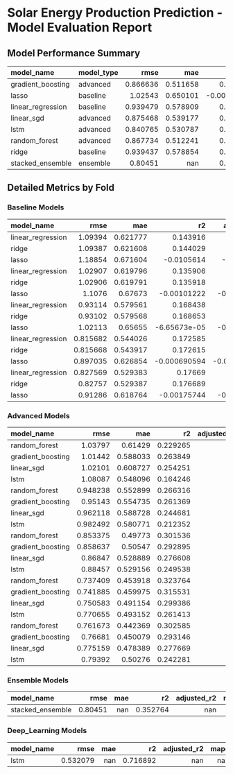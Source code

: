 # Solar Energy Production Prediction - Model Evaluation Report


## Model Performance Summary


| model_name        | model_type   |     rmse |        mae |          r2 |    mape |
|:------------------|:-------------|---------:|-----------:|------------:|--------:|
| gradient_boosting | advanced     | 0.866636 |   0.511658 |  0.285358   | 189.889 |
| lasso             | baseline     | 1.02543  |   0.650101 | -0.00281764 | 103.719 |
| linear_regression | baseline     | 0.939479 |   0.578909 |  0.159507   | 167.17  |
| linear_sgd        | advanced     | 0.875468 |   0.539177 |  0.270519   | 188.806 |
| lstm              | advanced     | 0.840765 |   0.530787 |  0.307787   | 180.039 |
| random_forest     | advanced     | 0.867734 |   0.512241 |  0.284693   | 190.445 |
| ridge             | baseline     | 0.939437 |   0.578854 |  0.159581   | 167.182 |
| stacked_ensemble  | ensemble     | 0.80451  | nan        |  0.352764   | nan     |

## Detailed Metrics by Fold



### Baseline Models


| model_name        |     rmse |      mae |           r2 |   adjusted_r2 |     mape |   fold | model_type   |
|:------------------|---------:|---------:|-------------:|--------------:|---------:|-------:|:-------------|
| linear_regression | 1.09394  | 0.621777 |  0.143916    |   0.143657    | 148.126  |      1 | baseline     |
| ridge             | 1.09387  | 0.621608 |  0.144029    |   0.14377     | 147.889  |      1 | baseline     |
| lasso             | 1.18854  | 0.671604 | -0.0105614   |  -0.0108665   | 108.175  |      1 | baseline     |
| linear_regression | 1.02907  | 0.619796 |  0.135906    |   0.135645    | 170.326  |      2 | baseline     |
| ridge             | 1.02906  | 0.619791 |  0.135918    |   0.135657    | 170.33   |      2 | baseline     |
| lasso             | 1.1076   | 0.67673  | -0.00101222  |  -0.00131445  |  99.7745 |      2 | baseline     |
| linear_regression | 0.93114  | 0.579561 |  0.168438    |   0.168187    | 182.416  |      3 | baseline     |
| ridge             | 0.93102  | 0.579568 |  0.168653    |   0.168402    | 182.85   |      3 | baseline     |
| lasso             | 1.02113  | 0.65655  | -6.65673e-05 |  -0.00036852  | 103.641  |      3 | baseline     |
| linear_regression | 0.815682 | 0.544026 |  0.172585    |   0.172336    | 172.176  |      4 | baseline     |
| ridge             | 0.815668 | 0.543917 |  0.172615    |   0.172365    | 172.033  |      4 | baseline     |
| lasso             | 0.897035 | 0.626854 | -0.000690594 |  -0.000992734 | 104.328  |      4 | baseline     |
| linear_regression | 0.827569 | 0.529383 |  0.17669     |   0.176442    | 162.803  |      5 | baseline     |
| ridge             | 0.82757  | 0.529387 |  0.176689    |   0.17644     | 162.808  |      5 | baseline     |
| lasso             | 0.91286  | 0.618764 | -0.00175744  |  -0.00205991  | 102.678  |      5 | baseline     |

### Advanced Models


| model_name        |     rmse |      mae |       r2 |   adjusted_r2 |    mape |   fold | model_type   |
|:------------------|---------:|---------:|---------:|--------------:|--------:|-------:|:-------------|
| random_forest     | 1.03797  | 0.61429  | 0.229265 |           nan | 260.313 |      1 | advanced     |
| gradient_boosting | 1.01442  | 0.588033 | 0.263849 |           nan | 243.726 |      1 | advanced     |
| linear_sgd        | 1.02101  | 0.608727 | 0.254251 |           nan | 227.587 |      1 | advanced     |
| lstm              | 1.08087  | 0.548096 | 0.164246 |           nan | 155.328 |      1 | advanced     |
| random_forest     | 0.948238 | 0.552899 | 0.266316 |           nan | 184.885 |      2 | advanced     |
| gradient_boosting | 0.95143  | 0.554735 | 0.261369 |           nan | 182.417 |      2 | advanced     |
| linear_sgd        | 0.962118 | 0.588728 | 0.244681 |           nan | 192.12  |      2 | advanced     |
| lstm              | 0.982492 | 0.580771 | 0.212352 |           nan | 185.055 |      2 | advanced     |
| random_forest     | 0.853375 | 0.49773  | 0.301536 |           nan | 181.178 |      3 | advanced     |
| gradient_boosting | 0.858637 | 0.50547  | 0.292895 |           nan | 185.591 |      3 | advanced     |
| linear_sgd        | 0.86847  | 0.528889 | 0.276608 |           nan | 186.967 |      3 | advanced     |
| lstm              | 0.88457  | 0.529156 | 0.249538 |           nan | 186.278 |      3 | advanced     |
| random_forest     | 0.737409 | 0.453918 | 0.323764 |           nan | 172.135 |      4 | advanced     |
| gradient_boosting | 0.741885 | 0.459975 | 0.315531 |           nan | 172.198 |      4 | advanced     |
| linear_sgd        | 0.750583 | 0.491154 | 0.299386 |           nan | 180.017 |      4 | advanced     |
| lstm              | 0.770655 | 0.493152 | 0.261413 |           nan | 189.106 |      4 | advanced     |
| random_forest     | 0.761673 | 0.442369 | 0.302585 |           nan | 153.716 |      5 | advanced     |
| gradient_boosting | 0.76681  | 0.450079 | 0.293146 |           nan | 165.511 |      5 | advanced     |
| linear_sgd        | 0.775159 | 0.478389 | 0.277669 |           nan | 157.336 |      5 | advanced     |
| lstm              | 0.79392  | 0.50276  | 0.242281 |           nan | 184.426 |      5 | advanced     |

### Ensemble Models


| model_name       |    rmse |   mae |       r2 |   adjusted_r2 |   mape | fold   | model_type   |
|:-----------------|--------:|------:|---------:|--------------:|-------:|:-------|:-------------|
| stacked_ensemble | 0.80451 |   nan | 0.352764 |           nan |    nan | all    | ensemble     |

### Deep_Learning Models


| model_name   |     rmse |   mae |       r2 |   adjusted_r2 |   mape | fold   | model_type    |
|:-------------|---------:|------:|---------:|--------------:|-------:|:-------|:--------------|
| lstm         | 0.532079 |   nan | 0.716892 |           nan |    nan | all    | deep_learning |
